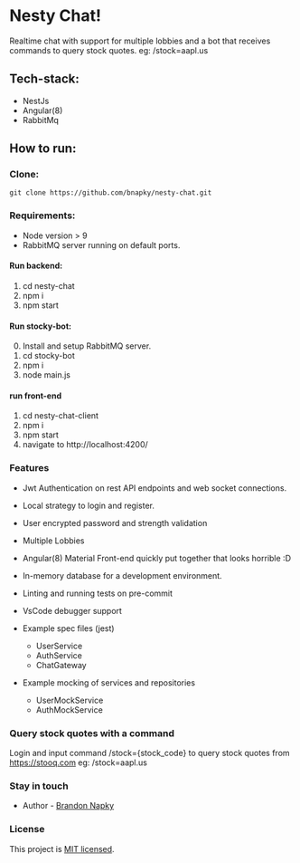 # Nesty Chat!

Realtime chat with support for multiple lobbies and a bot that receives commands to query stock quotes. 
eg: /stock=aapl.us

## Tech-stack: 
  * NestJs  
  * Angular(8)  
  * RabbitMq  


## How to run:

### Clone:
  ``` git clone https://github.com/bnapky/nesty-chat.git ```

### Requirements:
  * Node version > 9
  * RabbitMQ server running on default ports.

#### Run backend:
  1. cd nesty-chat
  2. npm i 
  3. npm start 

#### Run stocky-bot:
  0. Install and setup RabbitMQ server.
  1. cd stocky-bot 
  2. npm i 
  3. node main.js 


#### run front-end
  1. cd nesty-chat-client 
  2. npm i 
  3. npm start
  4. navigate to http://localhost:4200/

### Features 

* Jwt Authentication on rest API endpoints and web socket connections.
* Local strategy to login and register.
* User encrypted password and strength validation
* Multiple Lobbies
* Angular(8) Material Front-end quickly put together that looks horrible :D
* In-memory database for a development environment.

* Linting and running tests on pre-commit
* VsCode debugger support

* Example spec files (jest)
  * UserService
  * AuthService
  * ChatGateway

* Example mocking of services and repositories 
  * UserMockService
  * AuthMockService

### Query stock quotes with a command
Login and input command /stock={stock_code} to query stock quotes from https://stooq.com
eg: /stock=aapl.us

### Stay in touch

- Author - [Brandon Napky](https://www.linkedin.com/in/brandon-napky-747826b8/)

### License
  This project is [MIT licensed](https://en.wikipedia.org/wiki/MIT_License).
